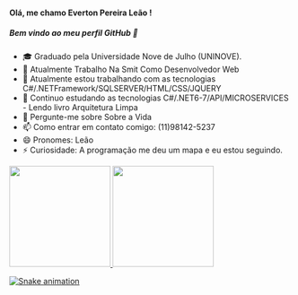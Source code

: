  #### Olá, me chamo Everton Pereira Leão ! 
 ##### Bem vindo ao meu perfil GitHub 👋
 
- 🎓 Graduado pela Universidade Nove de Julho (UNINOVE).
- 🔭 Atualmente Trabalho Na Smit Como Desenvolvedor Web
- 🌱 Atualmente estou trabalhando com as tecnologias C#/.NETFramework/SQLSERVER/HTML/CSS/JQUERY
- 👯 Continuo estudando as tecnologias C#/.NET6-7/API/MICROSERVICES - Lendo livro Arquitetura Limpa
- 💬 Pergunte-me sobre Sobre a Vida
- 📫 Como entrar em contato comigo: (11)98142-5237
- 😄 Pronomes: Leão
- ⚡ Curiosidade: A programação me deu um mapa e eu estou seguindo.








 <div>
 <a href="https://github.com/VToum">
  <img height="180em" src="https://github-readme-stats.vercel.app/api/top-langs/?username=VToum&layout=compact&langs_count=7&theme=dracula"/>
  <img height="180em" src="https://github-readme-stats.vercel.app/api?username=VToum&show_icons=true&theme=dracula&include_all_commits=true&count_private=true"/>
 </div>
  
![Snake animation](https://github.com/VToum/VToum/blob/output/github-contribution-grid-snake.svg)


